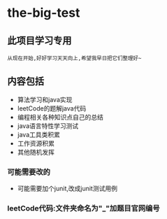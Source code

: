# the-big-test
## 此项目学习专用
`从现在开始,好好学习天天向上,希望我早日把它们整理好~`

## 内容包括
- 算法学习和java实现
- leetCode的题解java代码
- 编程相关各种知识点自己的总结
- java语言特性学习测试
- java工具类积累
- 工作资源积累
- 其他随机发挥


### 可能需要改的
+ 可能需要加个junit,改成junit测试用例

### leetCode代码:文件夹命名为"_"加题目官网编号
